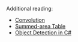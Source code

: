 Additional reading:

* [Convolution](https://en.wikipedia.org/wiki/Convolution)
* [Summed-area Table](https://en.wikipedia.org/wiki/Summed-area_table)
* [Object Detection in C#](https://www.codeproject.com/Articles/441226/Haar-feature-Object-Detection-in-Csharp#integral)
